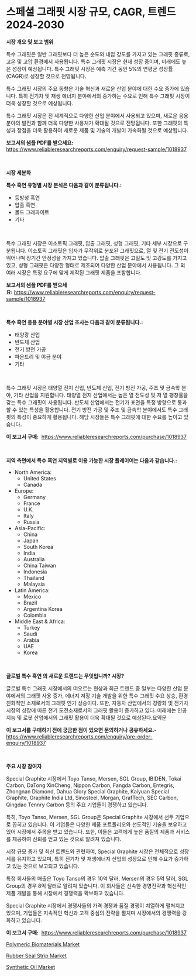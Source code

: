<p><h1>스페셜 그래핏 시장 규모, CAGR, 트렌드 2024-2030</h1></p><p><strong>시장 개요 및 보고 범위</strong></p>
<p><p>특수 그래핏은 일반 그래핏보다 더 높은 순도와 내압 강도를 가지고 있는 그래핏 종류로, 고온 및 고압 환경에서 사용됩니다. 특수 그래핏 시장은 현재 성장 중이며, 미래에도 높은 성장이 예상됩니다. 특수 그래핏 시장은 예측 기간 동안 5%의 연평균 성장률(CAGR)로 성장할 것으로 전망됩니다.</p><p>특수 그래핏 시장의 주요 동향은 기술 혁신과 새로운 산업 분야에 대한 수요 증가에 있습니다. 특히 전기차 및 재생 에너지 분야에서의 증가하는 수요로 인해 특수 그래핏 시장이 더욱 성장할 것으로 예상됩니다.</p><p>특수 그래핏 시장은 전 세계적으로 다양한 산업 분야에서 사용되고 있으며, 새로운 응용 분야의 발전과 함께 더욱 다양한 사용처가 확대될 것으로 전망됩니다. 또한 그래핏의 특성과 장점을 더욱 활용하여 새로운 제품 및 기술의 개발이 가속화될 것으로 예상됩니다.</p></p>
<p><strong>보고서의 샘플 PDF를 받으세요:</strong> <a href="https://www.reliableresearchreports.com/enquiry/request-sample/1018937">https://www.reliableresearchreports.com/enquiry/request-sample/1018937</a></p>
<p>&nbsp;</p>
<p><strong>시장 세분화</strong></p>
<p><strong>특수 흑연 유형별 시장 분석은 다음과 같이 분류됩니다.:</strong></p>
<p><ul><li>등방성 흑연</li><li>압출 흑연</li><li>몰드 그래파이트</li><li>기타</li></ul></p>
<p>&nbsp;</p>
<p><p>특수 그래핏 시장은 이소토픽 그래핏, 압출 그래핏, 성형 그래핏, 기타 세부 시장으로 구분됩니다. 이소토픽 그래핏은 입자가 무작위로 분포된 그래핏으로, 열 및 전기 전도성이 뛰어나며 장기간 안정성을 가지고 있습니다. 압출 그래핏은 고밀도 및 고강도를 가지고 있고, 성형 그래핏은 다양한 형태로 제조되어 다양한 산업 분야에서 사용됩니다. 그 외 여러 시장은 특정 요구에 맞게 제작된 그래핏 제품을 포함합니다.</p></p>
<p><strong>보고서의 샘플 PDF를 받으세요:</strong>&nbsp;<a href="https://www.reliableresearchreports.com/enquiry/request-sample/1018937">https://www.reliableresearchreports.com/enquiry/request-sample/1018937</a></p>
<p>&nbsp;</p>
<p><strong> 특수 흑연 응용 분야별 시장 산업 조사는 다음과 같이 분류됩니다.:</strong></p>
<p><ul><li>태양광 산업</li><li>반도체 산업</li><li>전기 방전 가공</li><li>파운드리 및 야금 분야</li><li>기타</li></ul></p>
<p>&nbsp;</p>
<p><p>특수 그래핏 시장은 태양열 전지 산업, 반도체 산업, 전기 방전 가공, 주조 및 금속학 분야, 기타 산업을 지원합니다. 태양열 전지 산업에서는 높은 열 전도성 및 저 열 팽창률을 갖는 특수 그래핏이 사용됩니다. 반도체 산업에서는 전기가 표면을 특정 방향으로 통과할 수 있는 특성을 활용합니다. 전기 방전 가공 및 주조 및 금속학 분야에서도 특수 그래핏의 특성이 중요하게 활용됩니다. 해당 시장들은 특수 그래핏에 대한 수요를 높이고 있습니다.</p></p>
<p><strong>이 보고서 구매:</strong>&nbsp; <a href="https://www.reliableresearchreports.com/purchase/1018937">https://www.reliableresearchreports.com/purchase/1018937</a></p>
<p>&nbsp;</p>
<p><strong>지역 측면에서 특수 흑연 지역별로 이용 가능한 시장 플레이어는 다음과 같습니다.:</strong></p>
<p><ul>
    <li>
        North America:
        <ul>
            <li>United States</li>
            <li>Canada</li>
        </ul>
    </li>
    <li>
        Europe:
        <ul>
            <li>Germany</li>
            <li>France</li>
            <li>U.K.</li>
            <li>Italy</li>
            <li>Russia</li>
        </ul>
    </li>
    <li>
        Asia-Pacific:
        <ul>
            <li>China</li>
            <li>Japan</li>
            <li>South Korea</li>
            <li>India</li>
            <li>Australia</li>
            <li>China Taiwan</li>
            <li>Indonesia</li>
            <li>Thailand</li>
            <li>Malaysia</li>
        </ul>
    </li>
    <li>
        Latin America:
        <ul>
            <li>Mexico</li>
            <li>Brazil</li>
            <li>Argentina Korea</li>
            <li>Colombia</li>
        </ul>
    </li>
    <li>
        Middle East & Africa:
        <ul>
            <li>Turkey</li>
            <li>Saudi</li>
            <li>Arabia</li>
            <li>UAE</li>
            <li>Korea</li>
        </ul>
    </li>
    </ul></p>
<p>&nbsp;</p>
<p><strong>글로벌 특수 흑연 의 새로운 트렌드는 무엇입니까? 시장?</strong></p>
<p><p>글로벌 특수 그래핏 시장에서의 떠오르는 현상과 최근 트렌드 중 일부는 다양한 산업 분야에서의 그래핏 사용 증가, 에너지 저장 기술 개발을 위한 특수 그래핏 수요 상승, 환경 친화적인 소재로서의 그래핏 인기 상승이다. 또한, 자동차 산업에서의 경량화 및 전기차 시장의 성장에 따른 전기 도전소재로서의 그래핏 활용이 증가하고 있다. 미래에는 인공지능 및 로봇 산업에서의 그래핏 활용이 더욱 확대될 것으로 예상된다.요약문</p></p>
<p><strong>이 보고서를 구매하기 전에 궁금한 점이 있으면 문의하거나 공유하세요.</strong>- <a href="https://www.reliableresearchreports.com/enquiry/pre-order-enquiry/1018937">https://www.reliableresearchreports.com/enquiry/pre-order-enquiry/1018937</a></p>
<p>&nbsp;</p>
<p><strong>주요 시장 참여자</strong></p>
<p><p>Special Graphite 시장에서 Toyo Tanso, Mersen, SGL Group, IBIDEN, Tokai Carbon, DaTong XinCheng, Nippon Carbon, Fangda Carbon, Entegris, Zhongnan Diamond, Dahua Glory Special Graphite, Kaiyuan Special Graphite, Graphite India Ltd, Sinosteel, Morgan, GrafTech, SEC Carbon, Qingdao Tennry Carbon 등의 주요 기업들이 경쟁하고 있습니다. </p><p>특히, Toyo Tanso, Mersen, SGL Group은 Special Graphite 시장에서 선두 기업으로 꼽히고 있습니다. 이 기업들은 다양한 제품 포트폴리오와 선도적인 기술을 보유하고 있어 시장에서 주목을 받고 있습니다. 또한, 이들은 고객에게 높은 품질의 제품과 서비스를 제공하여 신뢰를 얻고 있는 것으로 알려져 있습니다.</p><p>시장 규모 증가 및 최신 트렌드와 관련하여, Special Graphite 시장은 전체적으로 성장세를 유지하고 있으며, 특히 전기차 및 재생에너지 산업의 성장으로 인해 수요가 증가하고 있는 것으로 보고되고 있습니다. </p><p>특정 회사들의 매출은 Toyo Tanso의 경우 10억 달러, Mersen의 경우 5억 달러, SGL Group의 경우 8억 달러로 알려져 있습니다. 이 회사들은 신속한 경영전략과 혁신적인 제품 개발을 통해 시장에서 경쟁력을 확보하고 있습니다.</p><p>Special Graphite 시장에서 경쟁사들의 가격 경쟁과 품질 경쟁이 치열하게 펼쳐지고 있으며, 기업들은 지속적인 혁신과 고객 중심의 전략을 펼치며 시장에서의 경쟁력을 강화하고 있습니다.</p></p>
<p><strong>이 보고서 구매:</strong>&nbsp;&nbsp;<a href="https://www.reliableresearchreports.com/purchase/1018937">https://www.reliableresearchreports.com/purchase/1018937</a></p>
<p><p><a href="https://github.com/shotows/Market-Research-Report-List-1/blob/main/polymeric-biomaterials-market.md">Polymeric Biomaterials Market</a></p><p><a href="https://github.com/beatblasta/Market-Research-Report-List-2/blob/main/rubber-seal-strip-market.md">Rubber Seal Strip Market</a></p><p><a href="https://github.com/angelajermaine/Market-Research-Report-List-2/blob/main/synthetic-oil-market.md">Synthetic Oil Market</a></p></p>
